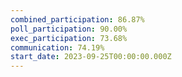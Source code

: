 ```yaml
---
combined_participation: 86.87%
poll_participation: 90.00%
exec_participation: 73.68%
communication: 74.19%
start_date: 2023-09-25T00:00:00.000Z
---
```

